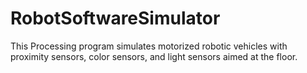 # RobotSoftwareSimulator
This Processing program simulates motorized robotic vehicles with proximity sensors, color sensors, and light sensors aimed at the floor.
